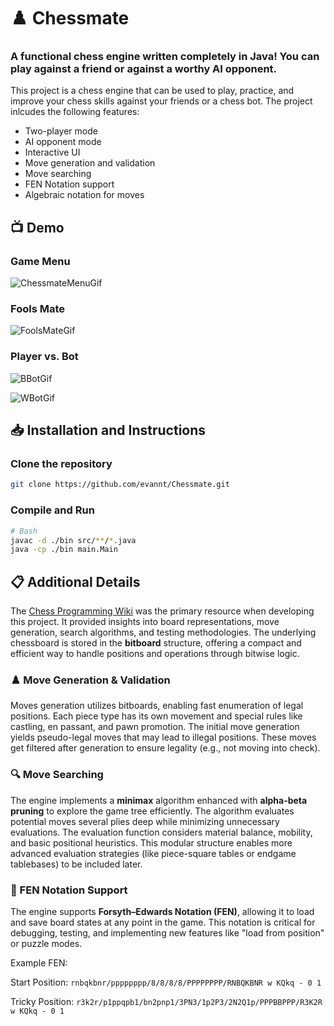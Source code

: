 # :chess_pawn: Chessmate

### A functional chess engine written completely in Java! You can play against a friend or against a worthy AI opponent.

This project is a chess engine that can be used to play, practice, and improve your chess skills against your friends or a chess bot. The project inlcudes the following features:

* Two-player mode
* AI opponent mode
* Interactive UI
* Move generation and validation
* Move searching
* FEN Notation support
* Algebraic notation for moves

## :tv: Demo

### Game Menu
![ChessmateMenuGif](https://github.com/user-attachments/assets/31320ecf-8d1c-4ef4-8b2e-415a54dae679)

### Fools Mate
![FoolsMateGif](https://github.com/user-attachments/assets/3bf2adcb-4f69-416c-819d-12cec825f67c)

### Player vs. Bot
![BBotGif](https://github.com/user-attachments/assets/9b7a81ab-8a9a-4f10-94ca-f1c6d1666369)

![WBotGif](https://github.com/user-attachments/assets/81813c05-9be2-4665-9e5c-a35eae7c1b9f)

## :inbox_tray: Installation and Instructions

### Clone the repository
``` bash
git clone https://github.com/evannt/Chessmate.git
```

### Compile and Run

``` bash
# Bash
javac -d ./bin src/**/*.java
java -cp ./bin main.Main
```



## :clipboard: Additional Details


The [Chess Programming Wiki](https://www.chessprogramming.org/Main_Page) was the primary resource when developing this project. It provided insights into board representations, move generation, search algorithms, and testing methodologies. The underlying chessboard is stored in the **bitboard** structure, offering a compact and efficient way to handle positions and operations through bitwise logic.

### ♟️ Move Generation & Validation

Moves generation utilizes bitboards, enabling fast enumeration of legal positions. Each piece type has its own movement and special rules like castling, en passant, and pawn promotion. The initial move generation yields pseudo-legal moves that may lead to illegal positions. These moves get filtered after generation to ensure legality (e.g., not moving into check).

### 🔍 Move Searching

The engine implements a **minimax** algorithm enhanced with **alpha-beta pruning** to explore the game tree efficiently. The algorithm evaluates potential moves several plies deep while minimizing unnecessary evaluations. The evaluation function considers material balance, mobility, and basic positional heuristics. This modular structure enables more advanced evaluation strategies (like piece-square tables or endgame tablebases) to be included later.

### 🧮 FEN Notation Support

The engine supports **Forsyth–Edwards Notation (FEN)**, allowing it to load and save board states at any point in the game. This notation is critical for debugging, testing, and implementing new features like "load from position" or puzzle modes.

Example FEN:

Start Position: `rnbqkbnr/pppppppp/8/8/8/8/PPPPPPPP/RNBQKBNR w KQkq - 0 1`

Tricky Position: `r3k2r/p1ppqpb1/bn2pnp1/3PN3/1p2P3/2N2Q1p/PPPBBPPP/R3K2R w KQkq - 0 1`

